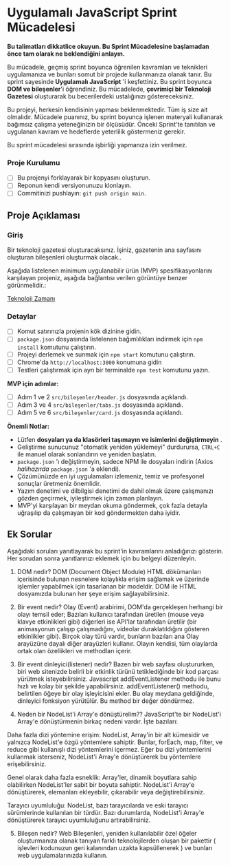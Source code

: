 # Uygulamalı JavaScript Sprint Mücadelesi

**Bu talimatları dikkatlice okuyun. Bu Sprint Mücadelesine başlamadan önce tam olarak ne beklendiğini anlayın.**

Bu mücadele, geçmiş sprint boyunca öğrenilen kavramları ve teknikleri uygulamanıza ve bunları somut bir projede kullanmanıza olanak tanır. Bu sprint sayesinde **Uygulamalı JavaScript** 'i keşfettiniz. Bu sprint boyunca **DOM ve bileşenler**'i öğrendiniz. Bu mücadelede, **çevrimiçi bir Teknoloji Gazetesi** oluşturarak bu becerilerdeki ustalığınızı göstereceksiniz.

Bu projeyi, herkesin kendisinin yapması beklenmektedir. Tüm iş size ait olmalıdır. Mücadele puanınız, bu sprint boyunca işlenen materyali kullanarak bağımsız çalışma yeteneğinizin bir ölçüsüdür. Önceki Sprint'te tanıtılan ve uygulanan kavram ve hedeflerde yeterlilik göstermeniz gerekir.

Bu sprint mücadelesi sırasında işbirliği yapmanıza izin verilmez.

### Proje Kurulumu

* [ ] Bu projenyi forklayarak bir kopyasını oluşturun.
* [ ] Reponun kendi versiyonunuzu klonlayın.
* [ ] Commitinizi pushlayın: `git push origin main`.

## Proje Açıklaması

### Giriş

Bir teknoloji gazetesi oluşturacaksınız. İşiniz, gazetenin ana sayfasını oluşturan bileşenleri oluşturmak olacak..

Aşağıda listelenen minimum uygulanabilir ürün (MVP) spesifikasyonlarını karşılayan projeniz, aşağıda bağlantısı verilen görüntüye benzer görünmelidir.:

[Teknoloji Zamanı](/tasarım.png)

### Detaylar

- [ ] Komut satırınızla projenin kök dizinine gidin.
- [ ] `package.json` dosyasında listelenen bağımlılıkları indirmek için `npm install` komutunu çalıştırın.
- [ ] Projeyi derlemek ve sunmak için `npm start` komutunu çalıştırın.
- [ ] Chrome'da `http://localhost:3000` konumuna gidin
- [ ] Testleri çalıştırmak için ayrı bir terminalde `npm test` komutunu yazın.

**MVP için adımlar:**

- [ ] Adım 1 ve 2 `src/bileşenler/header.js` dosyasında açıklandı.
- [ ] Adım 3 ve 4 `src/bileşenler/tabs.js` dosyasında açıklandı.
- [ ] Adım 5 ve 6 `src/bileşenler/card.js` dosyasında açıklandı.

**Önemli Notlar:**

- Lütfen **dosyaları ya da klasörleri taşımayın ve isimlerini değiştirmeyin** .
- Geliştirme sunucunuz "otomatik yeniden yüklemeyi" durdurursa, `CTRL+C` ile manuel olarak sonlandırın ve yeniden başlatın.
- `package.json` 'ı değiştirmeyin, sadece NPM ile dosyaları indirin (Axios _halihazırda_ `package.json` 'a eklendi).
- Çözümünüzde en iyi uygulamaları izlemeniz, temiz ve profesyonel sonuçlar üretmeniz önemlidir.
- Yazım denetimi ve dilbilgisi denetimi de dahil olmak üzere çalışmanızı gözden geçirmek, iyileştirmek için zaman planlayın.
- MVP'yi karşılayan bir meydan okuma göndermek, çok fazla detayla uğraşılıp da çalışmayan bir kod göndermekten daha iyidir.


## Ek Sorular

Aşağıdaki soruları yanıtlayarak bu sprint'in kavramlarını anladığınızı gösterin. Her sorudan sonra yanıtlarınızı eklemek için bu belgeyi düzenleyin.

1. DOM nedir?
DOM (Document Object Module) HTML dökümanları içerisinde bulunan nesnelere kolaylıkla erişim sağlamak ve üzerinde işlemler yapabilmek için tasarlanan bir modeldir. DOM ile HTML dosyamızda bulunan her şeye erişim sağlayabilirsiniz.

2. Bir event nedir?
Olay (Event) arabirimi, DOM'da gerçekleşen herhangi bir olayı temsil eder; Bazıları kullanıcı tarafından üretilen (mouse veya klavye etkinlikleri gibi) diğerleri ise API'lar tarafından üretilir (bir animasyonun çalışıp çalışmadığını, videolar duraklatıldığını gösteren etkinlikler gibi). Birçok olay türü vardır, bunların bazıları ana Olay arayüzüne dayalı diğer arayüzleri kullanır. Olayın kendisi, tüm olaylarda ortak olan özellikleri ve methodları içerir.

3. Bir event dinleyici(listener) nedir?
Bazen bir web sayfası oluştururken, biri web sitenizde belirli bir etkinlik türünü tetiklediğinde bir kod parçası yürütmek isteyebilirsiniz.
Javascript addEventListener methodu ile bunu hızlı ve kolay bir şekilde yapabilirsiniz.
addEventListener() methodu, belirtilen öğeye bir olay işleyicisini ekler. Bu olay meydana geldiğinde, dinleyici fonksiyon yürütülür. Bu method bir değer döndürmez.

4. Neden bir NodeList'i Array'e dönüştürelim??
JavaScript'te bir NodeList'i Array'e dönüştürmenin birkaç nedeni vardır. İşte bazıları:

Daha fazla dizi yöntemine erişim: NodeList, Array'in bir alt kümesidir ve yalnızca NodeList'e özgü yöntemlere sahiptir. Bunlar, forEach, map, filter, ve reduce gibi kullanışlı dizi yöntemlerini içermez. Eğer bu dizi yöntemlerini kullanmak isterseniz, NodeList'i Array'e dönüştürerek bu yöntemlere erişebilirsiniz.

Genel olarak daha fazla esneklik: Array'ler, dinamik boyutlara sahip olabilirken NodeList'ler sabit bir boyuta sahiptir. NodeList'i Array'e dönüştürerek, elemanları ekleyebilir, çıkarabilir veya değiştirebilirsiniz.

Tarayıcı uyumluluğu: NodeList, bazı tarayıcılarda ve eski tarayıcı sürümlerinde kullanılan bir türdür. Bazı durumlarda, NodeList'i Array'e dönüştürerek tarayıcı uyumluluğunu artırabilirsiniz.

5. Bileşen nedir?
Web Bileşenleri, yeniden kullanılabilir özel öğeler oluşturmanıza olanak tanıyan farklı teknolojilerden oluşan bir pakettir ( işlevleri kodunuzun geri kalanından uzakta kapsüllenerek ) ve bunları web uygulamalarınızda kullanın.